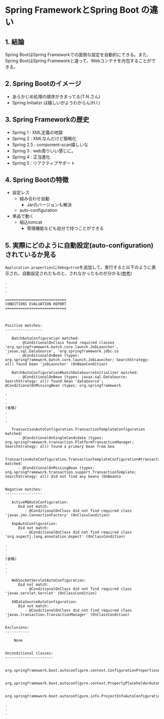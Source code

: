 # Spring FrameworkとSpring Boot の違い

## 1. 結論
Spring BootはSpring Frameworkでの面倒な設定を自動的にできる。また、Spring BootはSpring Frameworkと違って、Webコンテナを内包することができる。

## 2. Spring Bootのイメージ
- あらかじめ処理の順序がきまってる(T.N.さん)
- Spring Initializr は嬉しいがようわからん(H.I.)

## 3. Spring Frameworkの歴史
- Spring 1 : XML定義の地獄
- Spring 2 : XMLなんだけど簡略化
- Spring 2.5 : component-scan嬉しいな
- Spring 3 : web周りいい感じに。
- Spring 4 : 正当進化
- Spring 5 : リアクティブサポート

## 4. Spring Bootの特徴
- 設定レス
    - 組み合わせ自動
        - Jarのバージョンも解決
    - auto-configuration
- 単品で動く
    - 組込tomcat
        - 管理機能なども自分で持つことができる

## 5. 実際にどのように自動設定(auto-configuration)されているか見る
`Application.properties`に`debug=true`を追加して、実行すると以下のように表示され、自動設定されたものと、されなかったものが分かる([参考](https://www.baeldung.com/spring-boot-auto-configuration-report))
```
.
.
.

============================
CONDITIONS EVALUATION REPORT
============================



Positive matches:
-----------------

   BatchAutoConfiguration matched:
      - @ConditionalOnClass found required classes 'org.springframework.batch.core.launch.JobLauncher', 'javax.sql.DataSource', 'org.springframework.jdbc.co
      - @ConditionalOnBean (types: org.springframework.batch.core.launch.JobLauncher; SearchStrategy: all) found bean 'jobLauncher' (OnBeanCondition)

   BatchAutoConfiguration#batchDataSourceInitializer matched:
      - @ConditionalOnBean (types: javax.sql.DataSource; SearchStrategy: all) found bean 'dataSource'; @ConditionalOnMissingBean (types: org.springframework

.
.
.
(省略)
.
.
.

   TransactionAutoConfiguration.TransactionTemplateConfiguration matched:
      - @ConditionalOnSingleCandidate (types: org.springframework.transaction.PlatformTransactionManager; SearchStrategy: all) found a primary bean from bea

   TransactionAutoConfiguration.TransactionTemplateConfiguration#transactionTemplate matched:
      - @ConditionalOnMissingBean (types: org.springframework.transaction.support.TransactionTemplate; SearchStrategy: all) did not find any beans (OnBeanCo


Negative matches:
-----------------

   ActiveMQAutoConfiguration:
      Did not match:
         - @ConditionalOnClass did not find required class 'javax.jms.ConnectionFactory' (OnClassCondition)

   AopAutoConfiguration:
      Did not match:
         - @ConditionalOnClass did not find required class 'org.aspectj.lang.annotation.Aspect' (OnClassCondition)

.
.
.
(省略)
.
.
.

   WebSocketServletAutoConfiguration:
      Did not match:
         - @ConditionalOnClass did not find required class 'javax.servlet.Servlet' (OnClassCondition)

   XADataSourceAutoConfiguration:
      Did not match:
         - @ConditionalOnClass did not find required class 'javax.transaction.TransactionManager' (OnClassCondition)


Exclusions:
-----------

    None


Unconditional classes:
----------------------

    org.springframework.boot.autoconfigure.context.ConfigurationPropertiesAutoConfiguration

    org.springframework.boot.autoconfigure.context.PropertyPlaceholderAutoConfiguration

    org.springframework.boot.autoconfigure.info.ProjectInfoAutoConfiguration

.
.
.


```




